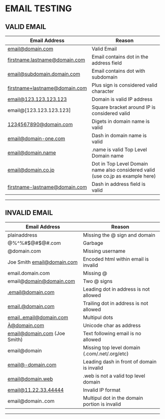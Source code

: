 # EMAIL TESTING

## VALID EMAIL

| Email Address | Reason |
| --- | --- |
| email@domain.com | Valid Email |
| firstname.lastname@domain.com | Email contains dot in the address field |
| email@subdomain.domain.com | Email contains dot with subdomain |
| firstname+lastname@domain.com | Plus sign is considered valid character |
| email@123.123.123.123 | Domain is valid IP address |
| email@[123.123.123.123] | Square bracket around IP is considered valid |
| 1234567890@domain.com | Digets in domain name is valid |
| email@domain-one.com | Dash in domain name is valid |
| email@domain.name | .name is valid Top Level Domain name |
| email@domain.co.jp | Dot in Top Level Domain name also considered valid (use co.jp as example here) |
| firstname-lastname@domain.com | Dash in address field is valid |

---

## INVALID EMAIL

| Email Address | Reason |
| --- | --- |
| plainaddress | Missing the @ sign and domain |
| @%^%#$@#$@#.com | Garbage |
| @domain.com | Missing username |
| Joe Smith <email@domain.com> | Encoded html within email is invalid |
| email.domain.com | Missing @ |
| email@domain@domain.com | Two @ signs |
| .email@domain.com | Leading dot in address is not allowed |
| email.@domain.com | Trailing dot in address is not allowed |
| email..email@domain.com | Multipul dots |
| À@domain.com | Unicode char as address |
| email@domain.com (Joe Smith) | Text following email is no allowed |
| email@domain | Missing top level domain (.com/.net/.org/etc) |
| email@-domain.com | Leading dash in front of domain is invalid |
| email@domain.web | .web is not a valid top level domain |
| email@11.22.33.44444 | Invalid IP format |
| email@domain..com | Multipul dot in the domain portion is invalid |

---
